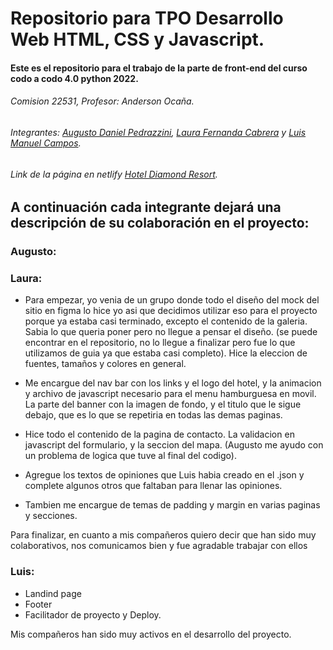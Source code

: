 # Repositorio para TPO Desarrollo Web HTML, CSS y Javascript.
#### Este es el repositorio para el trabajo de la parte de front-end del curso codo a codo 4.0 python 2022.
###### Comision 22531, Profesor: Anderson Ocaña.
###### Integrantes: [Augusto Daniel Pedrazzini](https://github.com/AuPedra), [Laura Fernanda Cabrera](https://github.com/laura-cabrera) y [Luis Manuel Campos](https://github.com/cr0t0).
###### Link de la página en netlify [Hotel Diamond Resort](https://diamondresort.netlify.app/).

## A continuación cada integrante dejará una descripción de su colaboración en el proyecto:

### Augusto:




### Laura:
* Para empezar, yo venia de un grupo donde todo el diseño del mock del sitio en figma lo hice yo asi que decidimos utilizar eso para el proyecto porque ya estaba casi terminado, excepto el contenido de la galeria. Sabia lo que queria poner pero no llegue a pensar el diseño.  (se puede encontrar en el repositorio, no lo llegue a finalizar pero fue lo que utilizamos de guia ya que estaba casi completo).  Hice la eleccion de fuentes, tamaños y colores en general.

* Me encargue del nav bar con los links y el logo del hotel, y la animacion y archivo de javascript necesario para el menu hamburguesa en movil. La parte del banner con la imagen de fondo, y el titulo que le sigue debajo, que es lo que se repetiria en todas las demas paginas.

* Hice todo el contenido de la pagina de contacto. La validacion en javascript del formulario, y la seccion del mapa. (Augusto me ayudo con un problema de logica que tuve al final del codigo).

* Agregue los textos de opiniones que Luis habia creado en el .json y complete algunos otros que faltaban para llenar las opiniones.

* Tambien me encargue de temas de padding y margin en varias paginas y secciones.

Para finalizar, en cuanto a mis compañeros quiero decir que han sido muy colaborativos, nos comunicamos bien y fue agradable trabajar con ellos




### Luis: 
 * Landind page 
 * Footer 
 * Facilitador de proyecto y Deploy.
  
 Mis compañeros han sido muy activos en el desarrollo del proyecto.

